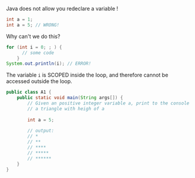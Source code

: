 Java does not allow you redeclare a variable !

```java
int a = 1;
int a = 5; // WRONG! 
```

Why can't we do this?

```java
for (int i = 0; ; ) {
      // some code
    }
System.out.println(i); // ERROR!
```

The variable `i` is SCOPED inside the loop, and therefore cannot be accessed outside the loop.

```java
public class A1 {
	public static void main(String args[]) {
		// Given an positive integer variable a, print to the console
		// a triangle with heigh of a
		
		int a = 5;
		
		// output:
		// *
		// **
		// ****
		// *****
		// ******
	}
}
```
